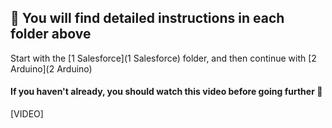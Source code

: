 ## :page_facing_up: You will find detailed instructions in each folder above
Start with the [1 Salesforce](1 Salesforce) folder, and then continue with [2 Arduino](2 Arduino)

#### If you haven't already, you should watch this video before going further :movie_camera:

[VIDEO]